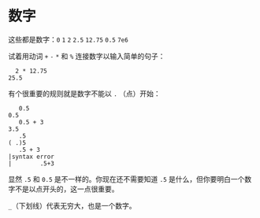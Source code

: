 # 数字

这些都是数字：`0` `1` `2` `2.5` `12.75` `0.5` `7e6`

试着用动词 `+` `-` `*` 和 `%` 连接数字以输入简单的句子：

```text
  2 * 12.75
25.5
```

有个很重要的规则就是数字不能以 `.` （点）开始：

```text
   0.5
0.5
   0.5 + 3
3.5
   .5
( .)5
   .5 + 3
|syntax error
|        .5+3
```

显然 `.5` 和 `0.5` 是不一样的。你现在还不需要知道 `.5` 是什么，但你要明白一个数字不是以点开头的，这一点很重要。

`_`（下划线）代表无穷大，也是一个数字。

